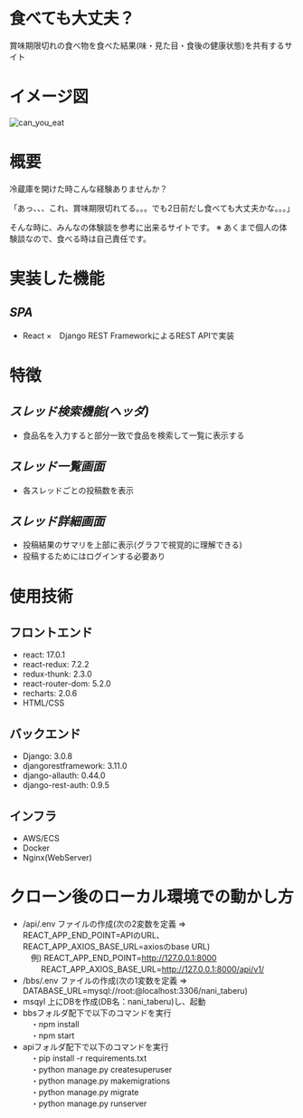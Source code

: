 # 食べても大丈夫？
 
賞味期限切れの食べ物を食べた結果(味・見た目・食後の健康状態)を共有するサイト
 
# イメージ図
 ![can_you_eat](https://user-images.githubusercontent.com/30945996/113302158-dec97000-92a3-11eb-8ff0-f140921cdb14.JPG)

 
# 概要

冷蔵庫を開けた時こんな経験ありませんか？

「あっ、、、これ、賞味期限切れてる。。。でも2日前だし食べても大丈夫かな。。。」

そんな時に、みんなの体験談を参考に出来るサイトです。
※ あくまで個人の体験談なので、食べる時は自己責任です。
 
# 実装した機能

## *SPA*
* React ×　Django REST FrameworkによるREST APIで実装

# 特徴
## *スレッド検索機能(ヘッダ)*
* 食品名を入力すると部分一致で食品を検索して一覧に表示する

## *スレッド一覧画面*
* 各スレッドごとの投稿数を表示

## *スレッド詳細画面*
* 投稿結果のサマリを上部に表示(グラフで視覚的に理解できる)
* 投稿するためにはログインする必要あり

# 使用技術

## フロントエンド
* react: 17.0.1
* react-redux: 7.2.2
* redux-thunk: 2.3.0
* react-router-dom: 5.2.0
* recharts: 2.0.6
* HTML/CSS

## バックエンド
* Django: 3.0.8
* djangorestframework: 3.11.0
* django-allauth: 0.44.0
* django-rest-auth: 0.9.5

## インフラ
* AWS/ECS
* Docker
* Nginx(WebServer)

# クローン後のローカル環境での動かし方

* /api/.env ファイルの作成(次の2変数を定義 ⇒ REACT_APP_END_POINT=APIのURL、REACT_APP_AXIOS_BASE_URL=axiosのbase URL)</br>
　例) REACT_APP_END_POINT=http://127.0.0.1:8000</br>
 　　 REACT_APP_AXIOS_BASE_URL=http://127.0.0.1:8000/api/v1/
* /bbs/.env ファイルの作成(次の1変数を定義 ⇒ DATABASE_URL=mysql://root:@localhost:3306/nani_taberu)
* msqyl 上にDBを作成(DB名：nani_taberu)し、起動
* bbsフォルダ配下で以下のコマンドを実行</br>
　・npm install</br>
　・npm start</br>
* apiフォルダ配下で以下のコマンドを実行</br>
　・pip install -r requirements.txt</br>
　・python manage.py createsuperuser</br>
　・python manage.py makemigrations</br>
　・python manage.py migrate</br>
　・python manage.py runserver</br>
